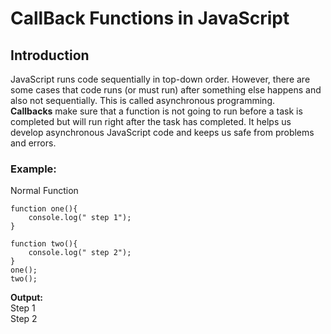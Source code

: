 # CallBack Functions in JavaScript

## Introduction

JavaScript runs code sequentially in top-down order. However, there are some cases that code runs (or must run) after something else happens and also not sequentially. This is called asynchronous programming.<br>
<b>Callbacks</b> make sure that a function is not going to run before a task is completed but will run right after the task has completed. It helps us develop asynchronous JavaScript code and keeps us safe from problems and errors.

### Example:

Normal Function

```
function one(){
    console.log(" step 1");
}

function two(){
    console.log(" step 2");
}
one();
two();
```

<b>Output:</b> <br>
Step 1<br>
Step 2
